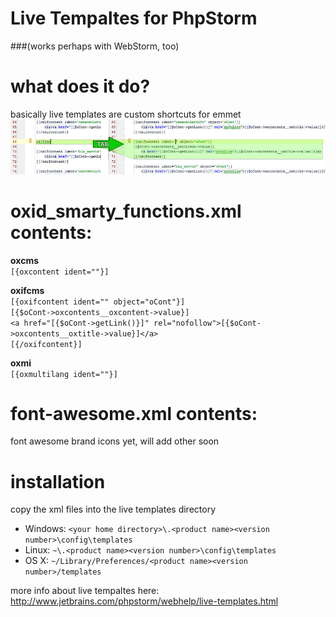 # Live Tempaltes for PhpStorm
###(works perhaps with WebStorm, too)

# what does it do?
basically live templates are custom shortcuts for emmet  
![demo](https://raw.githubusercontent.com/vanilla-thunder/OXID-gimmicks-for-PhpStorm/master/live_templates/screenshot.png)

# oxid_smarty_functions.xml contents:

**oxcms**  
`[{oxcontent ident=""}]`

**oxifcms**  
`[{oxifcontent ident="" object="oCont"}]`  
`[{$oCont->oxcontents__oxcontent->value}]`  
`<a href="[{$oCont->getLink()}]" rel="nofollow">[{$oCont->oxcontents__oxtitle->value}]</a>`  
`[{/oxifcontent}]`

**oxmi**  
`[{oxmultilang ident=""}]`

# font-awesome.xml contents:
 font awesome brand icons yet, will add other soon

# installation
copy the xml files into the live templates directory
- Windows: `<your home directory>\.<product name><version number>\config\templates`
- Linux: `~\.<product name><version number>\config\templates`
- OS X: `~/Library/Preferences/<product name><version number>/templates`

more info about live tempaltes here:
http://www.jetbrains.com/phpstorm/webhelp/live-templates.html
